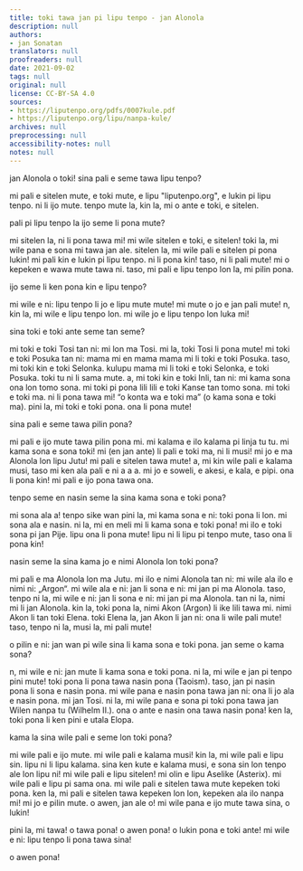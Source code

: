```yaml
---
title: toki tawa jan pi lipu tenpo - jan Alonola
description: null
authors:
- jan Sonatan
translators: null
proofreaders: null
date: 2021-09-02
tags: null
original: null
license: CC-BY-SA 4.0
sources:
- https://liputenpo.org/pdfs/0007kule.pdf
- https://liputenpo.org/lipu/nanpa-kule/
archives: null
preprocessing: null
accessibility-notes: null
notes: null
---
```


jan Alonola o toki! sina pali e seme tawa lipu tenpo?

mi pali e sitelen mute, e toki mute, e lipu "liputenpo.org", e lukin pi lipu tenpo. ni li ijo mute. tenpo mute la, kin la, mi o ante e toki, e sitelen.

pali pi lipu tenpo la ijo seme li pona mute?

mi sitelen la, ni li pona tawa mi! mi wile sitelen e toki, e sitelen! toki la, mi wile pana e sona mi tawa jan ale. sitelen la, mi wile pali e sitelen pi pona lukin! mi pali kin e lukin pi lipu tenpo. ni li pona kin! taso, ni li pali mute! mi o kepeken e wawa mute tawa ni. taso, mi pali e lipu tenpo lon la, mi pilin pona.

ijo seme li ken pona kin e lipu tenpo?

mi wile e ni: lipu tenpo li jo e lipu mute mute! mi mute o jo e jan pali mute! n, kin la, mi wile e lipu tenpo lon. mi wile jo e lipu tenpo lon luka mi!

sina toki e toki ante seme tan seme?

mi toki e toki Tosi tan ni: mi lon ma Tosi. mi la, toki Tosi li pona mute! mi toki e toki Posuka tan ni: mama mi en mama mama mi li toki e toki Posuka. taso, mi toki kin e toki Selonka. kulupu mama mi li toki e toki Selonka, e toki Posuka. toki tu ni li sama mute. a, mi toki kin e toki Inli, tan ni: mi kama sona ona lon tomo sona. mi toki pi pona lili lili e toki Kanse tan tomo sona. mi toki e toki ma. ni li pona tawa mi! “o konta wa e toki ma” (o kama sona e toki ma). pini la, mi toki e toki pona. ona li pona mute!

sina pali e seme tawa pilin pona?

mi pali e ijo mute tawa pilin pona mi. mi kalama e ilo kalama pi linja tu tu. mi kama sona e sona toki! mi (en jan ante) li pali e toki ma, ni li musi! mi jo e ma Alonola lon lipu Jutu! mi pali e sitelen tawa mute! a, mi kin wile pali e kalama musi, taso mi ken ala pali e ni a a a. mi jo e soweli, e akesi, e kala, e pipi. ona li pona kin! mi pali e ijo pona tawa ona.

tenpo seme en nasin seme la sina kama sona e toki pona?

mi sona ala a! tenpo sike wan pini la, mi kama sona e ni: toki pona li lon. mi sona ala e nasin. ni la, mi en meli mi li kama sona e toki pona! mi ilo e toki sona pi jan Pije. lipu ona li pona mute! lipu ni li lipu pi tenpo mute, taso ona li pona kin!

nasin seme la sina kama jo e nimi Alonola lon toki pona?

mi pali e ma Alonola lon ma Jutu. mi ilo e nimi Alonola tan ni: mi wile ala ilo e nimi ni: „Argon“. mi wile ala e ni: jan li sona e ni: mi jan pi ma Alonola. taso, tenpo ni la, mi wile e ni: jan li sona e ni: mi jan pi ma Alonola. tan ni la, nimi mi li jan Alonola. kin la, toki pona la, nimi Akon (Argon) li ike lili tawa mi. nimi Akon li tan toki Elena. toki Elena la, jan Akon li jan ni: ona li wile pali mute! taso, tenpo ni la, musi la, mi pali mute!

o pilin e ni: jan wan pi wile sina li kama sona e toki pona. jan seme o kama sona?

n, mi wile e ni: jan mute li kama sona e toki pona. ni la, mi wile e jan pi tenpo pini mute! toki pona li pona tawa nasin pona (Taoism). taso, jan pi nasin pona li sona e nasin pona. mi wile pana e nasin pona tawa jan ni: ona li jo ala e nasin pona. mi jan Tosi. ni la, mi wile pana e sona pi toki pona tawa jan Wilen nanpa tu (Wilhelm II.). ona o ante e nasin ona tawa nasin pona! ken la, toki pona li ken pini e utala Elopa.

kama la sina wile pali e seme lon toki pona?

mi wile pali e ijo mute. mi wile pali e kalama musi! kin la, mi wile pali e lipu sin. lipu ni li lipu kalama. sina ken kute e kalama musi, e sona sin lon tenpo ale lon lipu ni! mi wile pali e lipu sitelen! mi olin e lipu Aselike (Asterix). mi wile pali e lipu pi sama ona. mi wile pali e sitelen tawa mute kepeken toki pona. ken la, mi pali e sitelen tawa kepeken lon lon, kepeken ala ilo nanpa mi! mi jo e pilin mute. o awen, jan ale o! mi wile pana e ijo mute tawa sina, o lukin!

pini la, mi tawa! o tawa pona! o awen pona! o lukin pona e toki ante! mi wile e ni: lipu tenpo li pona tawa sina!

o awen pona!